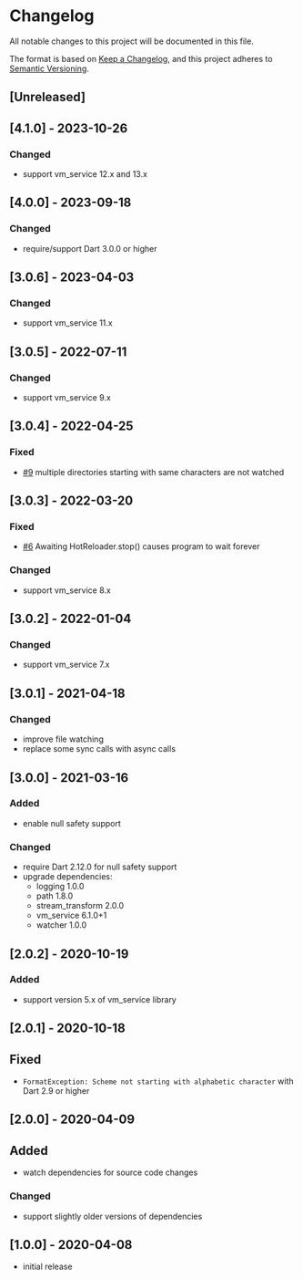 # Changelog

All notable changes to this project will be documented in this file.

The format is based on [Keep a Changelog](https://keepachangelog.com/en/1.1.0/),
and this project adheres to [Semantic Versioning](https://semver.org/spec/v2.0.0.html).


## [Unreleased]


## [4.1.0] - 2023-10-26

### Changed
- support vm_service 12.x and 13.x


## [4.0.0] - 2023-09-18

### Changed
- require/support Dart 3.0.0 or higher


## [3.0.6] - 2023-04-03

### Changed
- support vm_service 11.x


## [3.0.5] - 2022-07-11

### Changed
- support vm_service 9.x


## [3.0.4] - 2022-04-25

### Fixed
- [#9](https://github.com/vegardit/dart-hotreloader/issues/9) multiple directories starting with same characters are not watched


## [3.0.3] - 2022-03-20

### Fixed
- [#6](https://github.com/vegardit/dart-hotreloader/issues/6) Awaiting HotReloader.stop() causes program to wait forever

### Changed
- support vm_service 8.x


## [3.0.2] - 2022-01-04

### Changed
- support vm_service 7.x


## [3.0.1] - 2021-04-18

### Changed
- improve file watching
- replace some sync calls with async calls


## [3.0.0] - 2021-03-16

### Added
- enable null safety support

### Changed
- require Dart 2.12.0 for null safety support
- upgrade dependencies:
  - logging 1.0.0
  - path 1.8.0
  - stream_transform 2.0.0
  - vm_service 6.1.0+1
  - watcher 1.0.0


## [2.0.2] - 2020-10-19

### Added
- support version 5.x of vm_service library


## [2.0.1] - 2020-10-18

## Fixed
- `FormatException: Scheme not starting with alphabetic character` with Dart 2.9 or higher


## [2.0.0] - 2020-04-09

## Added
- watch dependencies for source code changes

### Changed
- support slightly older versions of dependencies


## [1.0.0] - 2020-04-08
- initial release
